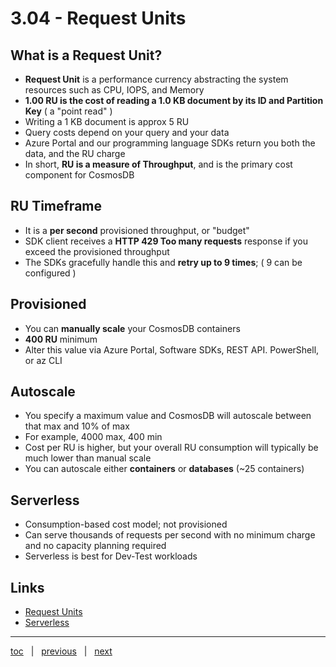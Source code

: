 # 3.04 - Request Units


## What is a Request Unit?

- **Request Unit** is a performance currency abstracting the system resources such as CPU, IOPS, and Memory 
- **1.00 RU is the cost of reading a 1.0 KB document by its ID and Partition Key** ( a "point read" )
- Writing a 1 KB document is approx 5 RU
- Query costs depend on your query and your data
- Azure Portal and our programming language SDKs return you both the data, and the RU charge
- In short, **RU is a measure of Throughput**, and is the primary cost component for CosmosDB

## RU Timeframe

- It is a **per second** provisioned throughput, or "budget"
- SDK client receives a **HTTP 429 Too many requests** response if you exceed the provisioned throughput
- The SDKs gracefully handle this and **retry up to 9 times**; ( 9 can be configured )

## Provisioned

- You can **manually scale** your CosmosDB containers
- **400 RU** minimum
- Alter this value via Azure Portal, Software SDKs, REST API. PowerShell, or az CLI

## Autoscale

- You specify a maximum value and CosmosDB will autoscale between that max and 10% of max
- For example, 4000 max, 400 min
- Cost per RU is higher, but your overall RU consumption will typically be much lower than manual scale
- You can autoscale either **containers** or **databases** (~25 containers)

## Serverless

- Consumption-based cost model; not provisioned
- Can serve thousands of requests per second with no minimum charge and no capacity planning required
- Serverless is best for Dev-Test workloads

## Links

- [Request Units](https://docs.microsoft.com/en-us/azure/cosmos-db/request-units)
- [Serverless](https://docs.microsoft.com/en-us/azure/cosmos-db/serverless)

---

[toc](0_table_of_contents.md) &nbsp; |  &nbsp; [previous](3_03_partitioning.md) &nbsp; | &nbsp; [next](3_05_multi_region.md) &nbsp;
